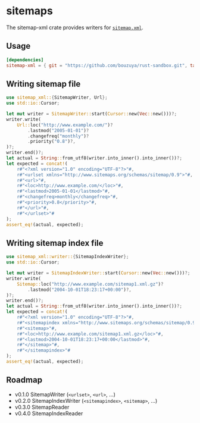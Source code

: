 # sitemaps

The sitemap-xml crate provides writers for [`sitemap.xml`](https://www.sitemaps.org/).

## Usage

```toml
[dependencies]
sitemap-xml = { git = "https://github.com/bouzuya/rust-sandbox.git", tag = "sitemap-xml/0.2.0" }
```

## Writing sitemap file

```rust
use sitemap_xml::{SitemapWriter, Url};
use std::io::Cursor;

let mut writer = SitemapWriter::start(Cursor::new(Vec::new()))?;
writer.write(
    Url::loc("http://www.example.com/")?
        .lastmod("2005-01-01")?
        .changefreq("monthly")?
        .priority("0.8")?,
)?;
writer.end()?;
let actual = String::from_utf8(writer.into_inner().into_inner())?;
let expected = concat!(
    r#"<?xml version="1.0" encoding="UTF-8"?>"#,
    r#"<urlset xmlns="http://www.sitemaps.org/schemas/sitemap/0.9">"#,
    r#"<url>"#,
    r#"<loc>http://www.example.com/</loc>"#,
    r#"<lastmod>2005-01-01</lastmod>"#,
    r#"<changefreq>monthly</changefreq>"#,
    r#"<priority>0.8</priority>"#,
    r#"</url>"#,
    r#"</urlset>"#
);
assert_eq!(actual, expected);
```

## Writing sitemap index file

```rust
use sitemap_xml::writer::{SitemapIndexWriter};
use std::io::Cursor;

let mut writer = SitemapIndexWriter::start(Cursor::new(Vec::new()))?;
writer.write(
    Sitemap::loc("http://www.example.com/sitemap1.xml.gz")?
        .lastmod("2004-10-01T18:23:17+00:00")?,
)?;
writer.end()?;
let actual = String::from_utf8(writer.into_inner().into_inner())?;
let expected = concat!(
    r#"<?xml version="1.0" encoding="UTF-8"?>"#,
    r#"<sitemapindex xmlns="http://www.sitemaps.org/schemas/sitemap/0.9">"#,
    r#"<sitemap>"#,
    r#"<loc>http://www.example.com/sitemap1.xml.gz</loc>"#,
    r#"<lastmod>2004-10-01T18:23:17+00:00</lastmod>"#,
    r#"</sitemap>"#,
    r#"</sitemapindex>"#
);
assert_eq!(actual, expected);
```

## Roadmap

- v0.1.0 SitemapWriter (`<urlset>`, `<url>`, ...)
- v0.2.0 SitemapIndexWriter (`<sitemapindex>`, `<sitemap>`, ...)
- v0.3.0 SitemapReader
- v0.4.0 SitemapIndexReader
